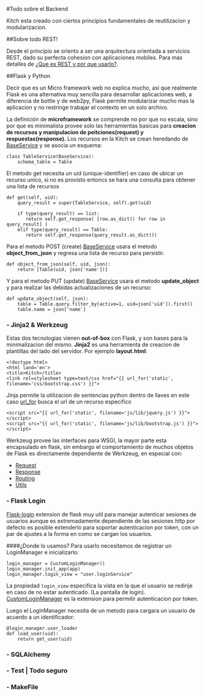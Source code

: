 #Todo sobre el Backend

Kitch esta creado con ciertos principios fundamentales de reutilizacion y modularizacion. 

##Sobre todo REST!

Desde el principio se oriento a ser una arquitectura orientada a servicios REST, dado su  perfecta cohesion con aplicaciones mobiles. Para mas detalles de [¿Que es REST y por que usarlo?](faq.md). 

##Flask y Python

Decir que es un Micro framework web no explica mucho, asi que realmente Flask es una alternativa muy sencilla para desarrollar aplicaciones web, a diferencia de bottle y de web2py, Flask permite modularizar mucho mas la aplicacion y no restringe trabajar el contexto en un solo archivo. 

La definición de **microframework** se comprende no por que no escala, sino por que es minimalista provee solo las herramientas basicas para **creacion de recursos y manipulacion de peitciones(request) y respuestas(response).** Los recursos en la Kitch se crean heredando de [BaseService](../kitch/utils/entities.py) y se asocia un esquema:

	class TableService(BaseService):
		schema_table = Table

El metodo get necesita un uid (unique-identifier) en caso de ubicar un recurso unico, si no es provisto entoncs se hara una consulta para obtener una lista de recursos 

	def get(self, uid):
		query_result = super(TableService, self).get(uid)

	    if type(query_result) == list:
    	   return self.get_response( [row.as_dict() for row in query_result] )
        elif type(query_result) == Table:
           return self.get_response(query_result.as_dict())

Para el metodo POST (create) [BaseService](../kitch/utils/entities.py) usara el metodo **object_from_json** y regresa una lista de recurso para persistir.

	def object_from_json(self, uid, json):
        return [Table(uid, json['name'])]

Y para el metodo PUT (update) [BaseService](../kitch/utils/entities.py) usara el metodo **update_object** y para realizar las debidas actualizaciones de un recurso:

	def update_object(self, json):
		table = Table.query.filter_by(active=1, uid=json['uid']).first()
		table.name = json['name']

### - Jinja2 & Werkzeug

Estas dos tecnologias vienen **out-of-box** con Flask, y son bases para la minimalizacion del mismo. **Jinja2** es una herramienta de creacion de plantillas del lado del servidor.  Por ejemplo **layout.html**:

	<!doctype html>
	<html land='en'>
	<title>Kitch</title>
	<link rel=stylesheet type=text/css href="{{ url_for('static', filename='css/bootstrap.css') }}">

Jinja permite la utilizacion de sentencias python dentro de llaves en este caso [url_for](http://flask.pocoo.org/docs/api/#flask.url_for) busca el url de un recurso especifico

	<script src="{{ url_for('static', filename='js/lib/jquery.js') }}"></script>
	<script src="{{ url_for('static', filename='js/lib/bootstrap.js') }}"></script>

Werkzeug provee las interfaces para WSGI, la mayor parte esta encapsulado en flask, sin embargo el comportamiento de muchos objetos de Flask es directamente dependiente de Werkzeug, en especial con:

- [Request](http://werkzeug.pocoo.org/docs/wrappers/#werkzeug.wrappers.BaseRequest)
- [Response](http://werkzeug.pocoo.org/docs/wrappers/#werkzeug.wrappers.BaseResponse)
- [Routing](http://werkzeug.pocoo.org/docs/routing/)
- [Utils](http://werkzeug.pocoo.org/docs/utils/)

### - Flask Login

[Flask-login](https://github.com/maxcountryman/flask-login/blob/master/flask_login.py) extension de flask muy util para manejar autenticar sesiones de usuarios aunque es extremadamente dependiente de las sesiones http por defecto es posible extenderlo para soportar autenticacion por token, con un par de ajustes a la forma en como se cargan los usuarios.

####¿Donde lo usamos?
Para usarlo necesitamos de registrar un LoginManager e inicializarlo:

	login_manager = CustomLoginManager()
	login_manager.init_app(app)
	login_manager.login_view = "user.loginService"

La propiedad `login_view` especifica la vista en la que el usuario se redirije en caso de no estar autenticado. (La pantalla de login).
[CustomLoginManager](../kitch/runserver.py) es la extension para permitir autenticacion por token.

Luego el LoginManager necesita de un metodo para cargara un usuario de acuerdo a un identificador:

	@login_manager.user_loader
	def load_user(uid):
	    return get_user(uid)

### - SQLAlchemy
### - Test | Todo seguro
### - MakeFile